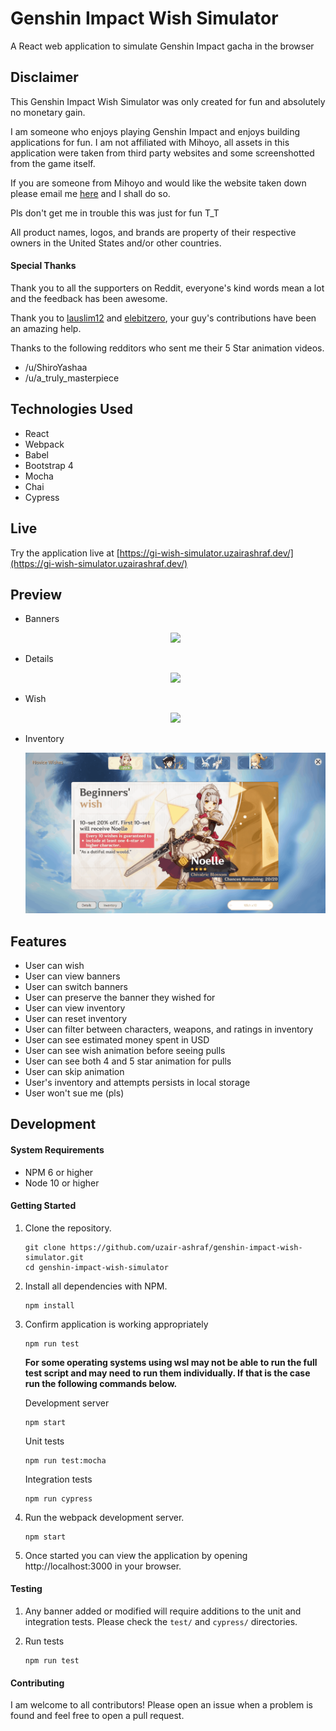 # Genshin Impact Wish Simulator
A React web application to simulate Genshin Impact gacha in the browser

## Disclaimer

<p>
  This Genshin Impact Wish Simulator was only created for fun and absolutely no monetary gain.
</p>
<p>
  I am someone who enjoys playing Genshin Impact and enjoys building applications for fun.
  I am not affiliated with Mihoyo, all assets in this application were taken from third party websites and some screenshotted from the game itself.
</p>
<p>
  If you are someone from Mihoyo and would like the website taken down please email me <a href="mailto:uzinatorcl@gmail.com">here</a> and I shall do so.
</p>
<p>
  Pls don't get me in trouble this was just for fun T_T
</p>
<p>
  All product names, logos, and brands are property of their respective owners in the United States and/or other countries.
</p>

#### Special Thanks

Thank you to all the supporters on Reddit, everyone's kind words mean a lot and the feedback has been awesome.

Thank you to [lauslim12](https://github.com/lauslim12) and [elebitzero](https://github.com/elebitzero), your guy's contributions have been an amazing help.

Thanks to the following redditors who sent me their 5 Star animation videos.

- /u/ShiroYashaa
- /u/a_truly_masterpiece

## Technologies Used
- React
- Webpack
- Babel
- Bootstrap 4
- Mocha
- Chai
- Cypress

## Live

Try the application live at [https://gi-wish-simulator.uzairashraf.dev/](https://gi-wish-simulator.uzairashraf.dev/)

## Preview

- Banners
  <p align="center">
    <img src="./doc-images/preview-banners.gif">
  </p>

- Details
  <p align="center">
    <img src="./doc-images/preview-details.gif">
  </p>

- Wish
  <p align="center">
    <img src="./doc-images/preview-wish.gif">
  </p>

- Inventory
  <p align="center">
    <img src="./doc-images/preview-inventory.gif">
  </p>

## Features

- User can wish
- User can view banners
- User can switch banners
- User can preserve the banner they wished for
- User can view inventory
- User can reset inventory
- User can filter between characters, weapons, and ratings in inventory
- User can see estimated money spent in USD
- User can see wish animation before seeing pulls
- User can see both 4 and 5 star animation for pulls
- User can skip animation
- User's inventory and attempts persists in local storage
- User won't sue me (pls)

## Development

#### System Requirements

- NPM 6 or higher
- Node 10 or higher

#### Getting Started

1. Clone the repository.

    ```shell
    git clone https://github.com/uzair-ashraf/genshin-impact-wish-simulator.git
    cd genshin-impact-wish-simulator
    ```

1. Install all dependencies with NPM.

    ```shell
    npm install
    ```

1. Confirm application is working appropriately

    ```shell
    npm run test
    ```

    **For some operating systems using wsl may not be able to run the full test script and may need to run them individually. If that is the case run the following commands below.**

    Development server
    ```shell
    npm start
    ```

    Unit tests
    ```shell
    npm run test:mocha
    ```

    Integration tests
    ```shell
    npm run cypress
    ```

1. Run the webpack development server.

    ```shell
    npm start
    ```

1. Once started you can view the application by opening http://localhost:3000 in your browser.

#### Testing

1. Any banner added or modified will require additions to the unit and integration tests.  Please check the `test/` and `cypress/` directories.

1. Run tests

    ```shell
    npm run test
    ```

#### Contributing

I am welcome to all contributors! Please open an issue when a problem is found and feel free to open a pull request.

